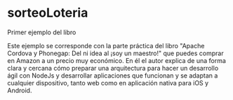 # sorteoLoteria
Primer ejemplo del libro

Este ejemplo se corresponde con la parte práctica del libro "Apache Cordova y Phonegap: Del ni idea al ¡soy un maestro!" que puedes comprar en Amazon a un precio muy económico. En él el autor explica de una forma clara y cercana cómo preparar una arquitectura para hacer un desarrollo ágil con NodeJs y desarrollar aplicaciones que funcionan y se adaptan a cualquier dispositivo, tanto web como en aplicación nativa para iOS y Android.